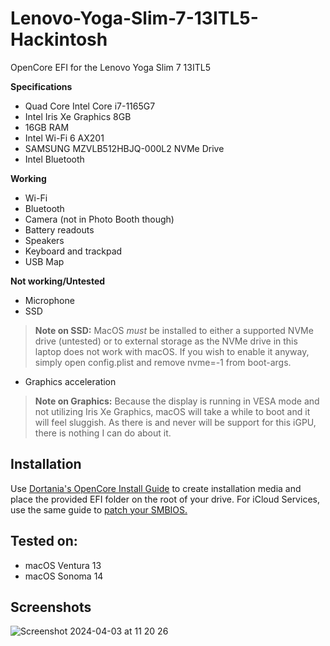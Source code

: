 # Lenovo-Yoga-Slim-7-13ITL5-Hackintosh

OpenCore EFI for the Lenovo Yoga Slim 7 13ITL5

**Specifications**

- Quad Core Intel Core i7-1165G7
- Intel Iris Xe Graphics 8GB
- 16GB RAM
- Intel Wi-Fi 6 AX201
- SAMSUNG MZVLB512HBJQ-000L2 NVMe Drive
- Intel Bluetooth

**Working**

 - Wi-Fi
 - Bluetooth
 - Camera (not in Photo Booth though)
 - Battery readouts
 - Speakers
 - Keyboard and trackpad
 - USB Map

**Not working/Untested**
- Microphone
- SSD
>**Note on SSD:**
>MacOS *must* be installed to either a supported NVMe drive (untested) or to external storage as the NVMe drive in this laptop does not work with macOS. If you wish to enable it anyway, simply open config.plist and remove nvme=-1 from boot-args.
- Graphics acceleration
> **Note on Graphics:**
> Because the display is running in VESA mode and not utilizing  Iris Xe Graphics, macOS will take a while to boot and it will feel sluggish. As there is and never will be support for this iGPU, there is nothing I can do about it.

**Installation**
-
Use [Dortania's OpenCore Install Guide](https://dortania.github.io/OpenCore-Install-Guide/installer-guide/) to create installation media and place the provided EFI folder on the  root of your drive. For iCloud Services, use the same guide to [patch your SMBIOS.](https://dortania.github.io/OpenCore-Post-Install/universal/iservices.html)

**Tested on:**
-
- macOS Ventura 13
- macOS Sonoma 14

**Screenshots**
-

![Screenshot 2024-04-03 at 11 20 26](https://github.com/rohan-kharel/Lenovo-Yoga-Slim-7-13ITL5-Hackintosh/assets/111512418/ea5ed883-ea2f-4bf8-9c66-3138f41265c2)
